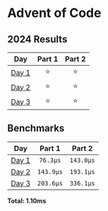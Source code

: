 # Advent of Code

<!--- advent_readme_stars table --->
## 2024 Results

| Day | Part 1 | Part 2 |
| :---: | :---: | :---: |
| [Day 1](https://adventofcode.com/2024/day/1) | ⭐ | ⭐ |
| [Day 2](https://adventofcode.com/2024/day/2) | ⭐ | ⭐ |
| [Day 3](https://adventofcode.com/2024/day/3) | ⭐ | ⭐ |
<!--- advent_readme_stars table --->

<!--- benchmarking table --->
## Benchmarks

| Day | Part 1 | Part 2 |
| :---: | :---: | :---:  |
| [Day 1](./src/bin/01.rs) | `76.3µs` | `143.0µs` |
| [Day 2](./src/bin/02.rs) | `143.9µs` | `193.1µs` |
| [Day 3](./src/bin/03.rs) | `203.6µs` | `336.1µs` |

**Total: 1.10ms**
<!--- benchmarking table --->
